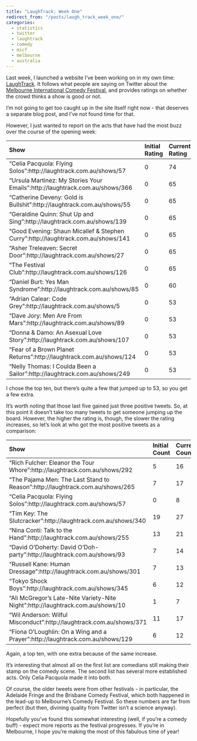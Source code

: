 ```yaml
---
title: "LaughTrack: Week One"
redirect_from: "/posts/laugh_track_week_one/"
categories:
  - statistics
  - twitter
  - laughtrack
  - comedy
  - micf
  - melbourne
  - australia
---
```

Last week, I launched a website I’ve been working on in my own time:
[LaughTrack](http://laughtrack.com.au). It follows what people are
saying on Twitter about the [Melbourne International Comedy
Festival](http://www.comedyfestival.com.au), and provides ratings on
whether the crowd thinks a show is good or not.

I’m not going to get too caught up in the site itself right now - that
deserves a separate blog post, and I’ve not found time for that.

However, I just wanted to report on the acts that have had the most buzz
over the course of the opening week:

<table>
<thead>
<tr class="header">
<th align="left">Show</th>
<th align="left">Initial Rating</th>
<th align="left">Current Rating</th>
<th align="left">Difference</th>
</tr>
</thead>
<tbody>
<tr class="odd">
<td align="left">“Celia Pacquola: Flying Solos”:http://laughtrack.com.au/shows/57</td>
<td align="left">0</td>
<td align="left">74</td>
<td align="left">74</td>
</tr>
<tr class="even">
<td align="left">“Ursula Martinez: My Stories Your Emails”:http://laughtrack.com.au/shows/366</td>
<td align="left">0</td>
<td align="left">65</td>
<td align="left">65</td>
</tr>
<tr class="odd">
<td align="left">“Catherine Deveny: Gold is Bullshit”:http://laughtrack.com.au/shows/55</td>
<td align="left">0</td>
<td align="left">65</td>
<td align="left">65</td>
</tr>
<tr class="even">
<td align="left">“Geraldine Quinn: Shut Up and Sing”:http://laughtrack.com.au/shows/139</td>
<td align="left">0</td>
<td align="left">65</td>
<td align="left">65</td>
</tr>
<tr class="odd">
<td align="left">“Good Evening: Shaun Micallef &amp; Stephen Curry”:http://laughtrack.com.au/shows/141</td>
<td align="left">0</td>
<td align="left">65</td>
<td align="left">65</td>
</tr>
<tr class="even">
<td align="left">“Asher Treleaven: Secret Door”:http://laughtrack.com.au/shows/27</td>
<td align="left">0</td>
<td align="left">65</td>
<td align="left">65</td>
</tr>
<tr class="odd">
<td align="left">“The Festival Club”:http://laughtrack.com.au/shows/126</td>
<td align="left">0</td>
<td align="left">65</td>
<td align="left">65</td>
</tr>
<tr class="even">
<td align="left">“Daniel Burt: Yes Man Syndrome”:http://laughtrack.com.au/shows/85</td>
<td align="left">0</td>
<td align="left">60</td>
<td align="left">60</td>
</tr>
<tr class="odd">
<td align="left">“Adrian Calear: Code Grey”:http://laughtrack.com.au/shows/5</td>
<td align="left">0</td>
<td align="left">53</td>
<td align="left">53</td>
</tr>
<tr class="even">
<td align="left">“Dave Jory: Men Are From Mars”:http://laughtrack.com.au/shows/89</td>
<td align="left">0</td>
<td align="left">53</td>
<td align="left">53</td>
</tr>
<tr class="odd">
<td align="left">“Donna &amp; Damo: An Asexual Love Story”:http://laughtrack.com.au/shows/107</td>
<td align="left">0</td>
<td align="left">53</td>
<td align="left">53</td>
</tr>
<tr class="even">
<td align="left">“Fear of a Brown Planet Returns”:http://laughtrack.com.au/shows/124</td>
<td align="left">0</td>
<td align="left">53</td>
<td align="left">53</td>
</tr>
<tr class="odd">
<td align="left">“Nelly Thomas: I Coulda Been a Sailor”:http://laughtrack.com.au/shows/249</td>
<td align="left">0</td>
<td align="left">53</td>
<td align="left">53</td>
</tr>
</tbody>
</table>

I chose the top ten, but there’s quite a few that jumped up to 53, so
you get a few extra.

It’s worth noting that those last five gained just three positive
tweets. So, at this point it doesn’t take too many tweets to get someone
jumping up the board. However, the higher the rating is, though, the
slower the rating increases, so let’s look at who got the most positive
tweets as a comparison:

<table>
<thead>
<tr class="header">
<th align="left">Show</th>
<th align="left">Initial Count</th>
<th align="left">Current Count</th>
<th align="left">Difference</th>
</tr>
</thead>
<tbody>
<tr class="odd">
<td align="left">“Rich Fulcher: Eleanor the Tour Whore”:http://laughtrack.com.au/shows/292</td>
<td align="left">5</td>
<td align="left">16</td>
<td align="left">11</td>
</tr>
<tr class="even">
<td align="left">“The Pajama Men: The Last Stand to Reason”:http://laughtrack.com.au/shows/265</td>
<td align="left">7</td>
<td align="left">17</td>
<td align="left">10</td>
</tr>
<tr class="odd">
<td align="left">“Celia Pacquola: Flying Solos”:http://laughtrack.com.au/shows/57</td>
<td align="left">0</td>
<td align="left">8</td>
<td align="left">8</td>
</tr>
<tr class="even">
<td align="left">“Tim Key: The Slutcracker”:http://laughtrack.com.au/shows/340</td>
<td align="left">19</td>
<td align="left">27</td>
<td align="left">8</td>
</tr>
<tr class="odd">
<td align="left">“Nina Conti: Talk to the Hand”:http://laughtrack.com.au/shows/255</td>
<td align="left">13</td>
<td align="left">21</td>
<td align="left">8</td>
</tr>
<tr class="even">
<td align="left">“David O’Doherty: David O’Doh-party”:http://laughtrack.com.au/shows/93</td>
<td align="left">7</td>
<td align="left">14</td>
<td align="left">7</td>
</tr>
<tr class="odd">
<td align="left">“Russell Kane: Human Dressage”:http://laughtrack.com.au/shows/301</td>
<td align="left">7</td>
<td align="left">13</td>
<td align="left">6</td>
</tr>
<tr class="even">
<td align="left">“Tokyo Shock Boys”:http://laughtrack.com.au/shows/345</td>
<td align="left">6</td>
<td align="left">12</td>
<td align="left">6</td>
</tr>
<tr class="odd">
<td align="left">“Ali McGregor’s Late-Nite Variety-Nite Night”:http://laughtrack.com.au/shows/10</td>
<td align="left">1</td>
<td align="left">7</td>
<td align="left">6</td>
</tr>
<tr class="even">
<td align="left">“Wil Anderson: Wilful Misconduct”:http://laughtrack.com.au/shows/371</td>
<td align="left">11</td>
<td align="left">17</td>
<td align="left">6</td>
</tr>
<tr class="odd">
<td align="left">“Fiona O’Loughlin: On a Wing and a Prayer”:http://laughtrack.com.au/shows/129</td>
<td align="left">6</td>
<td align="left">12</td>
<td align="left">6</td>
</tr>
</tbody>
</table>

Again, a top ten, with one extra because of the same increase.

It’s interesting that almost all on the first list are comedians still
making their stamp on the comedy scene. The second list has several more
established acts. Only Celia Pacquola made it into both.

Of course, the older tweets were from other festivals - in particular,
the Adelaide Fringe and the Brisbane Comedy Festival, which both
happened in the lead-up to Melbourne’s Comedy Festival. So these numbers
are far from perfect (but then, divining quality from Twitter isn’t a
science anyway).

Hopefully you’ve found this somewhat interesting (well, if you’re a
comedy buff) - expect more reports as the festival progresses. If you’re
in Melbourne, I hope you’re making the most of this fabulous time of
year!
